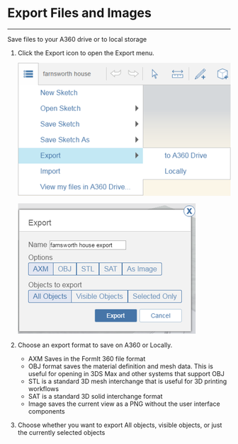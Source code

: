 # Export Files and Images

----

Save files to your A360 drive or to local storage
 

1. Click the Export icon to open the Export menu. 
    
    ![](Images/GUID-0FE88E44-6422-45F1-B81A-994160E2CD21-low.png)
    
    ![](Images/GUID-F16641A9-7EA8-419B-9CD3-EF040AD49C41-low.png)
2. Choose an export format to save on A360 or Locally. 
    * AXM Saves in the FormIt 360 file format
    * OBJ format saves the material definition and mesh data. This is useful for opening in 3DS Max and other systems that support OBJ
    * STL is a standard 3D mesh interchange that is useful for 3D printing workflows
    * SAT is a standard 3D solid interchange format
    * Image saves the current view as a PNG without the user interface components

3. Choose whether you want to export All objects, visible objects, or just the currently selected objects
